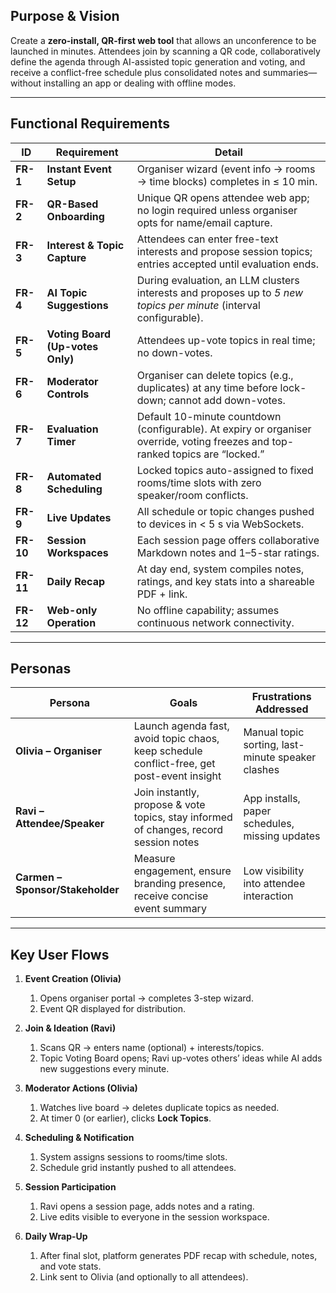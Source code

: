 ## Purpose & Vision

Create a **zero-install, QR-first web tool** that allows an unconference to be launched in minutes. Attendees join by scanning a QR code, collaboratively define the agenda through AI-assisted topic generation and voting, and receive a conflict-free schedule plus consolidated notes and summaries—without installing an app or dealing with offline modes.

---

## Functional Requirements

| ID        | Requirement                      | Detail                                                                                                                          |
| --------- | -------------------------------- | ------------------------------------------------------------------------------------------------------------------------------- |
| **FR-1**  | **Instant Event Setup**          | Organiser wizard (event info → rooms → time blocks) completes in ≤ 10 min.                                                      |
| **FR-2**  | **QR-Based Onboarding**          | Unique QR opens attendee web app; no login required unless organiser opts for name/email capture.                               |
| **FR-3**  | **Interest & Topic Capture**     | Attendees can enter free-text interests and propose session topics; entries accepted until evaluation ends.                     |
| **FR-4**  | **AI Topic Suggestions**         | During evaluation, an LLM clusters interests and proposes up to *5 new topics per minute* (interval configurable).              |
| **FR-5**  | **Voting Board (Up-votes Only)** | Attendees up-vote topics in real time; no down-votes.                                                                           |
| **FR-6**  | **Moderator Controls**           | Organiser can delete topics (e.g., duplicates) at any time before lock-down; cannot add down-votes.                             |
| **FR-7**  | **Evaluation Timer**             | Default 10-minute countdown (configurable). At expiry or organiser override, voting freezes and top-ranked topics are “locked.” |
| **FR-8**  | **Automated Scheduling**         | Locked topics auto-assigned to fixed rooms/time slots with zero speaker/room conflicts.                                         |
| **FR-9**  | **Live Updates**                 | All schedule or topic changes pushed to devices in < 5 s via WebSockets.                                                        |
| **FR-10** | **Session Workspaces**           | Each session page offers collaborative Markdown notes and 1–5-star ratings.                                                     |
| **FR-11** | **Daily Recap**                  | At day end, system compiles notes, ratings, and key stats into a shareable PDF + link.                                          |
| **FR-12** | **Web-only Operation**           | No offline capability; assumes continuous network connectivity.                                                                 |

---

## Personas

| Persona                          | Goals                                                                                      | Frustrations Addressed                            |
| -------------------------------- | ------------------------------------------------------------------------------------------ | ------------------------------------------------- |
| **Olivia – Organiser**           | Launch agenda fast, avoid topic chaos, keep schedule conflict-free, get post-event insight | Manual topic sorting, last-minute speaker clashes |
| **Ravi – Attendee/Speaker**      | Join instantly, propose & vote topics, stay informed of changes, record session notes      | App installs, paper schedules, missing updates    |
| **Carmen – Sponsor/Stakeholder** | Measure engagement, ensure branding presence, receive concise event summary                | Low visibility into attendee interaction          |

---

## Key User Flows

1. **Event Creation (Olivia)**

   1. Opens organiser portal → completes 3-step wizard.
   2. Event QR displayed for distribution.

2. **Join & Ideation (Ravi)**

   1. Scans QR → enters name (optional) + interests/topics.
   2. Topic Voting Board opens; Ravi up-votes others’ ideas while AI adds new suggestions every minute.

3. **Moderator Actions (Olivia)**

   1. Watches live board → deletes duplicate topics as needed.
   2. At timer 0 (or earlier), clicks **Lock Topics**.

4. **Scheduling & Notification**

   1. System assigns sessions to rooms/time slots.
   2. Schedule grid instantly pushed to all attendees.

5. **Session Participation**

   1. Ravi opens a session page, adds notes and a rating.
   2. Live edits visible to everyone in the session workspace.

6. **Daily Wrap-Up**

   1. After final slot, platform generates PDF recap with schedule, notes, and vote stats.
   2. Link sent to Olivia (and optionally to all attendees).
